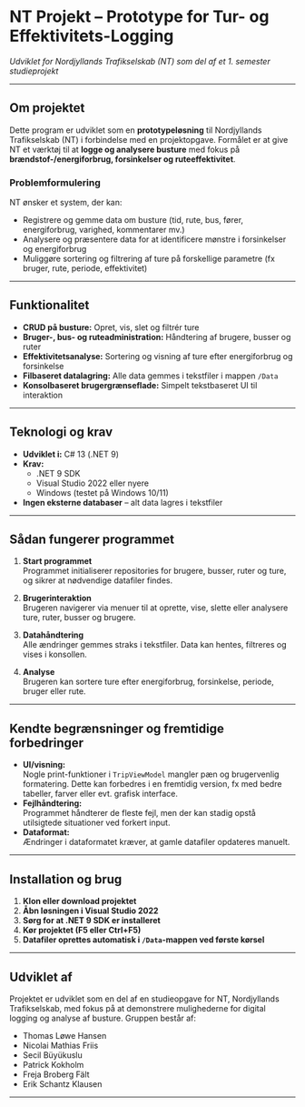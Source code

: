 # NT Projekt – Prototype for Tur- og Effektivitets-Logging  
*Udviklet for Nordjyllands Trafikselskab (NT) som del af et 1. semester studieprojekt*

---

## Om projektet

Dette program er udviklet som en **prototypeløsning** til Nordjyllands Trafikselskab (NT) i forbindelse med en projektopgave. Formålet er at give NT et værktøj til at **logge og analysere busture** med fokus på **brændstof-/energiforbrug, forsinkelser og ruteeffektivitet**.

### Problemformulering

NT ønsker et system, der kan:
- Registrere og gemme data om busture (tid, rute, bus, fører, energiforbrug, varighed, kommentarer mv.)
- Analysere og præsentere data for at identificere mønstre i forsinkelser og energiforbrug
- Muliggøre sortering og filtrering af ture på forskellige parametre (fx bruger, rute, periode, effektivitet)

---

## Funktionalitet

- **CRUD på busture:** Opret, vis, slet og filtrér ture
- **Bruger-, bus- og ruteadministration:** Håndtering af brugere, busser og ruter
- **Effektivitetsanalyse:** Sortering og visning af ture efter energiforbrug og forsinkelse
- **Filbaseret datalagring:** Alle data gemmes i tekstfiler i mappen `/Data`
- **Konsolbaseret brugergrænseflade:** Simpelt tekstbaseret UI til interaktion

---

## Teknologi og krav

- **Udviklet i:** C# 13 (.NET 9)
- **Krav:**  
  - .NET 9 SDK  
  - Visual Studio 2022 eller nyere  
  - Windows (testet på Windows 10/11)
- **Ingen eksterne databaser** – alt data lagres i tekstfiler

---

## Sådan fungerer programmet

1. **Start programmet**  
   Programmet initialiserer repositories for brugere, busser, ruter og ture, og sikrer at nødvendige datafiler findes.

2. **Brugerinteraktion**  
   Brugeren navigerer via menuer til at oprette, vise, slette eller analysere ture, ruter, busser og brugere.

3. **Datahåndtering**  
   Alle ændringer gemmes straks i tekstfiler. Data kan hentes, filtreres og vises i konsollen.

4. **Analyse**  
   Brugeren kan sortere ture efter energiforbrug, forsinkelse, periode, bruger eller rute.

---

## Kendte begrænsninger og fremtidige forbedringer

- **UI/visning:**  
  Nogle print-funktioner i `TripViewModel` mangler pæn og brugervenlig formatering. Dette kan forbedres i en fremtidig version, fx med bedre tabeller, farver eller evt. grafisk interface.
- **Fejlhåndtering:**  
  Programmet håndterer de fleste fejl, men der kan stadig opstå utilsigtede situationer ved forkert input.
- **Dataformat:**  
  Ændringer i dataformatet kræver, at gamle datafiler opdateres manuelt.

---

## Installation og brug

1. **Klon eller download projektet**
2. **Åbn løsningen i Visual Studio 2022**
3. **Sørg for at .NET 9 SDK er installeret**
4. **Kør projektet (F5 eller Ctrl+F5)**
5. **Datafiler oprettes automatisk i `/Data`-mappen ved første kørsel**

---

## Udviklet af

Projektet er udviklet som en del af en studieopgave for NT, Nordjyllands Trafikselskab, med fokus på at demonstrere mulighederne for digital logging og analyse af busture.
Gruppen består af:

- Thomas Løwe Hansen
- Nicolai Mathias Friis
- Secil Büyükuslu
- Patrick Kokholm
- Freja Broberg Fält
- Erik Schantz Klausen

---
